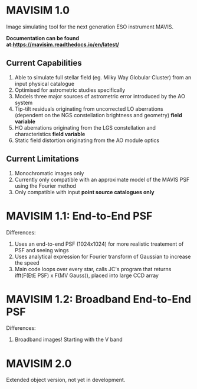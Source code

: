 # MAVISIM 1.0
Image simulating tool for the next generation ESO instrument MAVIS. 

**Documentation can be found at:https://mavisim.readthedocs.io/en/latest/**

## Current Capabilities
1. Able to simulate full stellar field (eg. Milky Way Globular Cluster) from an input physical catalogue
2. Optimised for astrometric studies specifically
3. Models three major sources of astrometric error introduced by the AO system
  1. Tip-tilt residuals originating from uncorrected LO aberrations (dependent on the NGS constellation brightness and geometry) **field variable**
  2. HO aberrations originating from the LGS constellation and characteristics **field variable**
  3. Static field distortion originating from the AO module optics

## Current Limitations
1. Monochromatic images only
2. Currently only compatible with an approximate model of the MAVIS PSF using the Fourier method
3. Only compatible with input **point source catalogues only**

# MAVISIM 1.1: End-to-End PSF
Differences:
1. Uses an end-to-end PSF (1024x1024) for more realistic treatement of PSF and seeing wings
2. Uses analytical expression for Fourier transform of Gaussian to increase the speed
3. Main code loops over every star, calls JC's program that returns ifft(F(EtE PSF) x F(MV Gauss)), placed into large CCD array

# MAVISIM 1.2: Broadband End-to-End PSF
Differences:
1. Broadband images! Starting with the V band

# MAVISIM 2.0
Extended object version, not yet in development.

